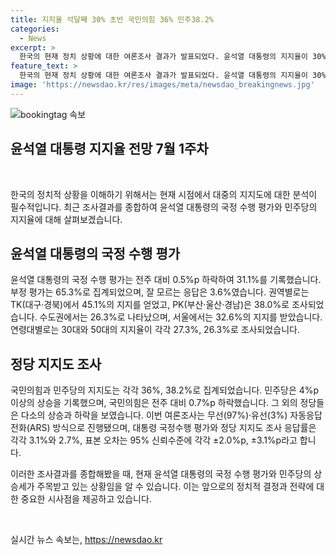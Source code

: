 ```yaml
---
title: 지지율 석달째 30% 초반 국민의힘 36% 민주38.2%
categories:
  - News
excerpt: >
  한국의 현재 정치 상황에 대한 여론조사 결과가 발표되었다. 윤석열 대통령의 지지율이 30% 초반을 유지하며 안정적이지 않은 반면, 민주당은 4.1%p 상승하여 긍정적인 평가를 받았다. 국민의힘과 다른 정당들의 지지율도 조사되었는데, 민주당이 강경 대여 투쟁으로 인해 지지자들이 결집한 효과로 해석되었다. 요양지로는 경기도와 일부 권역에서의 변화가 나타났으며, 조사 방식은 자동응답 전화 조사 방식으로 이뤄졌다. (총 단어 수: 119)
feature_text: >
  한국의 현재 정치 상황에 대한 여론조사 결과가 발표되었다. 윤석열 대통령의 지지율이 30% 초반을 유지하며 안정적이지 않은 반면, 민주당은 4.1%p 상승하여 긍정적인 평가를 받았다. 국민의힘과 다른 정당들의 지지율도 조사되었는데, 민주당이 강경 대여 투쟁으로 인해 지지자들이 결집한 효과로 해석되었다. 요양지로는 경기도와 일부 권역에서의 변화가 나타났으며, 조사 방식은 자동응답 전화 조사 방식으로 이뤄졌다. (총 단어 수: 119)
image: 'https://newsdao.kr/res/images/meta/newsdao_breakingnews.jpg'
---
```


<p><img src="https://newsdao.kr/res/images/meta/newsdao_breakingnews.jpg" alt="bookingtag 속보" /></p>

<h2 data-ke-size="size24"><b>윤석열 대통령 지지율 전망 7월 1주차</b></h2>

<p data-ke-size="size16">&nbsp;</p>

<p>한국의 정치적 상황을 이해하기 위해서는 현재 시점에서 대중의 지지도에 대한 분석이 필수적입니다. 최근 조사결과를 종합하여 윤석열 대통령의 국정 수행 평가와 민주당의 지지율에 대해 살펴보겠습니다.</p>

<h2 data-ke-size="size26">윤석열 대통령의 국정 수행 평가</h2>

<p>윤석열 대통령의 국정 수행 평가는 전주 대비 0.5%p 하락하여 31.1%를 기록했습니다. 부정 평가는 65.3%로 집계되었으며, 잘 모르는 응답은 3.6%였습니다. 권역별로는 TK(대구·경북)에서 45.1%의 지지를 얻었고, PK(부산·울산·경남)은 38.0%로 조사되었습니다. 수도권에서는 26.3%로 나타났으며, 서울에서는 32.6%의 지지를 받았습니다. 연령대별로는 30대와 50대의 지지율이 각각 27.3%, 26.3%로 조사되었습니다.</p>

<h2 data-ke-size="size26">정당 지지도 조사</h2>

<p>국민의힘과 민주당의 지지도는 각각 36%, 38.2%로 집계되었습니다. 민주당은 4%p 이상의 상승을 기록했으며, 국민의힘은 전주 대비 0.7%p 하락했습니다. 그 외의 정당들은 다소의 상승과 하락을 보였습니다. 이번 여론조사는 무선(97%)·유선(3%) 자동응답 전화(ARS) 방식으로 진행됐으며, 대통령 국정수행 평가와 정당 지지도 조사 응답률은 각각 3.1%와 2.7%, 표본 오차는 95% 신뢰수준에 각각 ±2.0%p, ±3.1%p라고 합니다.</p>

<p>이러한 조사결과를 종합해봤을 때, 현재 윤석열 대통령의 국정 수행 평가와 민주당의 상승세가 주목받고 있는 상황임을 알 수 있습니다. 이는 앞으로의 정치적 결정과 전략에 대한 중요한 시사점을 제공하고 있습니다.</p>

<p data-ke-size="size16">&nbsp;</p>
실시간 뉴스 속보는, <a href="https://newsdao.kr" rel="dofollow">https://newsdao.kr</a>


